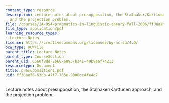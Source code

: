 ```yaml
---
content_type: resource
description: Lecture notes about presupposition, the Stalnaker/Karttunen approach,
  and the projection problem.
file: /courses/24-954-pragmatics-in-linguistic-theory-fall-2006/ff38aef663db47f7765e0308cc4fe4e7_presupposition1.pdf
file_type: application/pdf
learning_resource_types:
- Lecture Notes
license: https://creativecommons.org/licenses/by-nc-sa/4.0/
ocw_type: OCWFile
parent_title: Lecture Notes
parent_type: CourseSection
parent_uid: 0560f8dd-2b68-6893-b341-49b9aaf74213
resourcetype: Document
title: presupposition1.pdf
uid: ff38aef6-63db-47f7-765e-0308cc4fe4e7
---
```

Lecture notes about presupposition, the Stalnaker/Karttunen approach, and the projection problem.